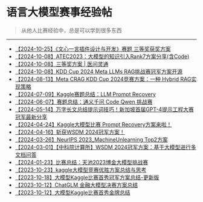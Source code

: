 # 语言大模型赛事经验帖
>
> 从他人比赛经验中，总是可以学到很多东西
---

- [【2024-10-25】《文心一言插件设计与开发》赛题 三等奖获奖方案](https://mp.weixin.qq.com/s/8DcJvnVuaqZMqKiDu8SMUw)
- [【2024-10-08】ATEC2023：大模型的知识引入Rank7方案分享(含Code)](https://mp.weixin.qq.com/s/MS3LIkOqHoR2zpjuC0TUdg)
- [【2024-10-08】三等奖方案 | 医问灵通](https://mp.weixin.qq.com/s/2G6YJnYex89b2i21e4jCxg)
- [【2024-10-08】KDD Cup 2024 Meta LLMs RAG挑战赛冠军方案开源](https://mp.weixin.qq.com/s/CUKw1_c6fpcddmhWM5eQCw)
- [【2024-08-13】Meta CRAG KDD Cup 2024竞赛方案：一种 Hybrid RAG实现策略](https://mp.weixin.qq.com/s/gx04y9GRMDZ1QvdRZjrOuQ)
- [【2024-07-09】Kaggle赛题总结：LLM Prompt Recovery](https://mp.weixin.qq.com/s/GtblO91ku47yjeCj56gTUg)
- [【2024-06-07】赛题总结：通义千问 Code Qwen 挑战赛](https://mp.weixin.qq.com/s/Bkh9iNoQrO3fV_uor-xi8A)
- [【2024-05-14】万字长文总结提示词技巧！新加坡首届GPT-4提示工程大赛冠军最新分享](https://mp.weixin.qq.com/s/AWnQL3forAP-gB7e2ZEXdQ)
- [【2024-04-24】Kaggle大模型比赛 Prompt Recovery方案来啦！](https://mp.weixin.qq.com/s/A0ZORGh2IewLsYtRnkbYvQ)
- [【2024-04-16】斩获WSDM 2024冠军方案！](https://mp.weixin.qq.com/s/mRinaUQIx5rh1C5oZOE2zw)
- [【2024-03-26】NeurIPS 2023_MachineUnlearning Top2方案](https://mp.weixin.qq.com/s/CyHyMiNgDY_QH9TvqeSRaA)
- [【2024-03-01】【中科院计算所】WSDM 2024冠军方案：基于大模型进行多文档问答](https://mp.weixin.qq.com/s/WIe28kk0DQ0x6cf1YHrINA)
- [【2024-01-23】比赛总结：天池2023博金大模型挑战赛](https://mp.weixin.qq.com/s/Js4O6a27a1LECim3C7lDqA)
- [【2023-10-23】kaggle大模型竞赛优胜方案总结与思考](https://mp.weixin.qq.com/s/bZu63QmoT1e0UvxsejNy0A)
- [【2023-10-18】大模型Kaggle比赛首秀冠军方案总结-更新版](https://mp.weixin.qq.com/s/aXnhUAP6ZmlgkdI8JI8VFQ)
- [【2023-10-12】ChatGLM 金融大模型决赛方案总结](https://mp.weixin.qq.com/s/zdHlw85qZcY0IytYNOOBFQ)
- [【2023-10-12】大模型Kaggle比赛首秀金牌总结](https://mp.weixin.qq.com/s/FCSQxNTl4m9WwhVWQhQoVg)
